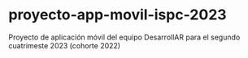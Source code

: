 # proyecto-app-movil-ispc-2023
Proyecto de aplicación móvil del equipo DesarrollAR para el segundo cuatrimeste 2023 (cohorte 2022)
